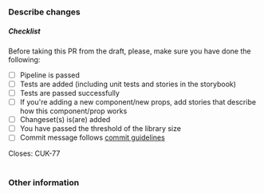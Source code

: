 ### Describe changes

<!-- Please describe the current behavior you are modifying or linking to a relevant issue.

Contribution guide: https://github.com/cube-js/cube-ui-kit/blob/main/CONTRIBUTING.md

-->

##### Checklist

Before taking this PR from the draft, please, make sure you have done the following:

<!-- Remove items that do not apply. For completed items, change [ ] to [x]. -->

- [ ] Pipeline is passed
- [ ] Tests are added (including unit tests and stories in the storybook)
- [ ] Tests are passed successfully
- [ ] If you're adding a new component/new props, add stories that describe how this component/prop works
- [ ] Changeset(s) is(are) added
- [ ] You have passed the threshold of the library size
- [ ] Commit message follows [commit guidelines](https://github.com/cube-js/cube-ui-kit/blob/main/CONTRIBUTING.md)

Closes: CUK-77

#

### Other information
